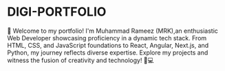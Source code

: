 # DIGI-PORTFOLIO
🚀 Welcome to my portfolio! I'm Muhammad Rameez (MRK),an enthusiastic Web Developer showcasing proficiency in a dynamic tech stack. From HTML, CSS, and JavaScript foundations to React, Angular, Next.js, and Python, my journey reflects diverse expertise. Explore my projects and witness the fusion of creativity and technology! 🔧💻
